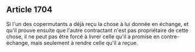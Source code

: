 Article 1704
----
Si l'un des copermutants a déjà reçu la chose à lui donnée en échange, et qu'il
prouve ensuite que l'autre contractant n'est pas propriétaire de cette chose, il
ne peut pas être forcé à livrer celle qu'il a promise en contre-échange, mais
seulement à rendre celle qu'il a reçue.
